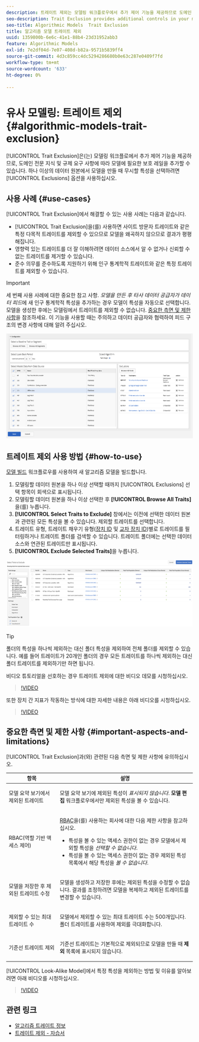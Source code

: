 ```yaml
---
description: 트레이트 제외는 모델링 워크플로우에서 추가 제어 기능을 제공하므로 도메인 전문 지식 및 규제 요구 사항에 따라 필요한 보호 레일을 모델에 추가할 수 있습니다. 하나 이상의 데이터 소스에서 모델을 생성할 때 무시할 트레이트를 선택하려면 제외 옵션을 사용합니다.
seo-description: Trait Exclusion provides additional controls in your modeling workflow, allowing you to add the necessary guard rails to the model, based on your domain expertise and regulatory requirements. Use the Exclusions option to select which traits to ignore when creating models from one or more data sources.
seo-title: Algorithmic Models  Trait Exclusion
title: 알고리즘 모델 트레이트 제외
uuid: 1359800b-6e6c-41e1-88b4-23d31952abb3
feature: Algorithmic Models
exl-id: 7e2df04d-7e07-408d-b82a-9571b5839ff4
source-git-commit: 4d3c859cc4dc5294286680b0e63c287e0409f7fd
workflow-type: tm+mt
source-wordcount: '633'
ht-degree: 0%

---
```


# 유사 모델링: 트레이트 제외 {#algorithmic-models-trait-exclusion}

[!UICONTROL Trait Exclusion]은(는) 모델링 워크플로에서 추가 제어 기능을 제공하므로, 도메인 전문 지식 및 규제 요구 사항에 따라 모델에 필요한 보호 레일을 추가할 수 있습니다. 하나 이상의 데이터 원본에서 모델을 만들 때 무시할 특성을 선택하려면 [!UICONTROL Exclusions] 옵션을 사용하십시오.

## 사용 사례 {#use-cases}

[!UICONTROL Trait Exclusion]에서 해결할 수 있는 사용 사례는 다음과 같습니다.

* [!UICONTROL Trait Exclusion]을(를) 사용하면 사이트 방문자 트레이트와 같은 특정 다목적 트레이트를 제외할 수 있으므로 모델을 왜곡하지 않으므로 결과가 평평해집니다.
* 영향력 있는 트레이트를 더 잘 이해하려면 데이터 소스에서 알 수 없거나 신뢰할 수 없는 트레이트를 제거할 수 있습니다.
* 준수 의무를 준수하도록 지원하기 위해 인구 통계학적 트레이트와 같은 특정 트레이트를 제외할 수 있습니다.

>[!IMPORTANT]
>
>세 번째 사용 사례에 대한 중요한 참고 사항. *모델을 만든 후 타사 데이터 공급자가 데이터 피드*&#x200B;에 새 인구 통계학적 특성을 추가하는 경우 모델이 특성을 자동으로 선택합니다. 모델을 생성한 후에는 모델링에서 트레이트를 제외할 수 없습니다. [중요한 측면 및 제한 사항](../../features/algorithmic-models/trait-exclusion-algo-models.md#important-aspects-and-limitations)을 참조하세요. 이 기능을 사용할 때는 주의하고 데이터 공급자와 협력하여 피드 구조의 변경 사항에 대해 알려 주십시오.

![](assets/lam_exclude_traits.png)

## 트레이트 제외 사용 방법 {#how-to-use}

[모델 빌드](../../features/algorithmic-models/create-model.md#build-model) 워크플로우를 사용하여 새 알고리즘 모델을 빌드합니다.

1. 모델링할 데이터 원본을 하나 이상 선택할 때까지 [!UICONTROL Exclusions] 선택 항목이 회색으로 표시됩니다.
2. 모델링할 데이터 원본을 하나 이상 선택한 후 **[!UICONTROL Browse All Traits]**&#x200B;을(를) 누릅니다.
3. **[!UICONTROL Select Traits to Exclude]** 창에서는 이전에 선택한 데이터 원본과 관련된 모든 특성을 볼 수 있습니다. 제외할 트레이트를 선택합니다.
4. 트레이트 유형, 트레이트 채우기 유형([장치 ID](../../reference/ids-in-aam.md) 및 [교차 장치 ID](../../reference/ids-in-aam.md))별로 트레이트를 필터링하거나 트레이트 폴더를 검색할 수 있습니다. 트레이트 폴더에는 선택한 데이터 소스와 연관된 트레이트만 표시됩니다.
5. **[!UICONTROL Exclude Selected Traits]**&#x200B;을 누릅니다.

![트레이트 제외](assets/trait-exclusions-browse-traits.png)

>[!TIP]
>
>폴더의 특성을 하나씩 제외하는 대신 폴더 특성을 제외하여 전체 폴더를 제외할 수 있습니다. 예를 들어 트레이트가 20개인 폴더의 경우 모든 트레이트를 하나씩 제외하는 대신 폴더 트레이트를 제외하기만 하면 됩니다.

비디오 튜토리얼을 선호하는 경우 트레이트 제외에 대한 비디오 데모를 시청하십시오.

>[!VIDEO](https://video.tv.adobe.com/v/34823/?quality=12&captions=kor)

또한 장치 간 지표가 작동하는 방식에 대한 자세한 내용은 아래 비디오를 시청하십시오.

>[!VIDEO](https://video.tv.adobe.com/v/36875/?quality=12&captions=kor)

## 중요한 측면 및 제한 사항 {#important-aspects-and-limitations}

[!UICONTROL Trait Exclusion]과(와) 관련된 다음 측면 및 제한 사항에 유의하십시오.

<table id="table_BA5C3545BC9E4717BD567B00C803AA53"> 
 <thead> 
  <tr> 
   <th colname="col1" class="entry"> 항목 </th> 
   <th colname="col2" class="entry"> 설명 </th>
  </tr> 
 </thead>
 <tbody> 
  <tr> 
   <td colname="col1"> <p>모델 요약 보기에서 제외된 트레이트 </p> </td>
   <td colname="col2"> <p>모델 요약 보기에 제외된 특성이 <i>표시되지 않습니다</i>. <b><span class="uicontrol"> 모델 편집</span></b> 워크플로우에서만 제외된 특성을 볼 수 있습니다. </p> </td>
  </tr> 
  <tr> 
   <td colname="col1"> <p>RBAC(역할 기반 액세스 제어) </p> </td>
   <td colname="col2"> <p><a href="../../features/administration/administration-overview.md#administration"> RBAC</a>을(를) 사용하는 회사에 대한 다음 제한 사항을 참고하십시오. </p> <p>
     <ul id="ul_38A4056C235B428C822EA4A353893786"> 
      <li id="li_2624FB35581F4807B8530910D63FFDBF">특성을 볼 수 있는 액세스 권한이 없는 경우 모델에서 제외할 특성을 <i>선택할 수 없습니다</i>. </li>
      <li id="li_3FD7A12AAAA8462EA84A760C05F20379">특성을 볼 수 있는 액세스 권한이 없는 경우 제외된 특성 목록에서 해당 특성을 <i>볼 수 없습니다</i>. </li>
     </ul> </p> </td>
  </tr> 
  <tr> 
   <td colname="col1"> <p>모델을 저장한 후 제외된 트레이트 수정 </p> </td>
   <td colname="col2"> <p>모델을 생성하고 저장한 후에는 제외된 특성을 수정할 수 없습니다. 결과를 조정하려면 모델을 복제하고 제외된 트레이트를 변경할 수 있습니다. </p> </td>
  </tr> 
  <tr> 
   <td colname="col1"> <p>제외할 수 있는 최대 트레이트 수 </p> </td>
   <td colname="col2"> <p>모델에서 제외할 수 있는 최대 트레이트 수는 500개입니다. 폴더 트레이트를 사용하여 제외를 극대화합니다. </p> </td>
  </tr> 
  <tr> 
   <td colname="col1"> <p>기준선 트레이트 제외 </p> </td>
   <td colname="col2"> <p>기준선 트레이트는 기본적으로 제외되므로 모델을 만들 때 <b><span class="uicontrol"> 제외</span></b> 목록에 표시되지 않습니다. </p> </td>
  </tr>
 </tbody>
</table>

[!UICONTROL Look-Alike Model]에서 특정 특성을 제외하는 방법 및 이유를 알아보려면 아래 비디오를 시청하십시오.

>[!VIDEO](https://video.tv.adobe.com/v/34823?captions=kor)

## 관련 링크

* [알고리즘 트레이트 정보](/help/using/features/algorithmic-models/understanding-models.md)
* [트레이트 제외 - 자습서](https://helpx.adobe.com/audience-manager/kt/using/excluding-traits-look-alike-model-feature-video-use.html)
